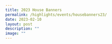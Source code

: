 ```yaml
---
title: 2023 House Banners
permalink: /highlights/events/housebanners23/
date: 2023-02-10
layout: post
description: ""
image: ""
---
```

